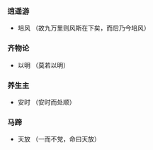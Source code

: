 ### 逍遥游
- 培风 （故九万里则风斯在下矣，而后乃今培风）
### 齐物论
- 以明  （莫若以明）
### 养生主
- 安时  （安时而处顺）
### 马蹄
- 天放 （一而不党，命曰天放）
